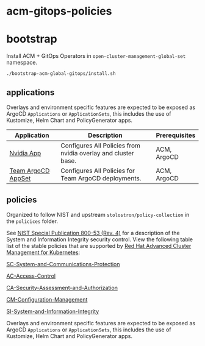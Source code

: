 # acm-gitops-policies

# bootstrap

Install ACM + GitOps Operators in `open-cluster-management-global-set` namespace.

```bash
./bootstrap-acm-global-gitops/install.sh
```

## applications

Overlays and environment specific features are expected to be exposed as ArgoCD `Applications` or `ApplicationSets`, this includes the use of Kustomize, Helm Chart and PolicyGenerator apps.

Application  | Description                                                                                                                                                                                                            | Prerequisites
------- |------------------------------------------------------------------------------------------------------------------------------------------------------------------------------------------------------------------------| -------------
[Nvidia App](./applications/nvidia-overlay-app.yaml) | Configures All Policies from nvidia overlay and cluster base. | ACM, ArgoCD
[Team ArgoCD AppSet](./applications/nvidia-overlay-app.yaml) | Configures All Policies for Team ArgoCD deployments. | ACM, ArgoCD

## policies

Organized to follow NIST and upstream `stolostron/policy-collection` in the `policices` folder.

See [NIST Special Publication 800-53 (Rev. 4)](https://nvd.nist.gov/800-53/Rev4/control/SI-1) for a description of the System and Information Integrity security control. View the following table list of the stable policies that are supported by [Red Hat Advanced Cluster Management for Kubernetes](https://access.redhat.com/documentation/en-us/red_hat_advanced_cluster_management_for_kubernetes/2.7/html-single/governance/index#kubernetes-configuration-policy-controller):

[SC-System-and-Communications-Protection](https://github.com/stolostron/policy-collection/tree/main/stable/SC-System-and-Communications-Protection)

[AC-Access-Control](https://github.com/stolostron/policy-collection/tree/main/stable/AC-Access-Control)

[CA-Security-Assessment-and-Authorization](https://github.com/stolostron/policy-collection/tree/main/stable/CA-Security-Assessment-and-Authorization)

[CM-Configuration-Management](https://github.com/stolostron/policy-collection/tree/main/stable/CM-Configuration-Management)

[SI-System-and-Information-Integrity](https://github.com/stolostron/policy-collection/tree/main/stable/SI-System-and-Information-Integrity)

Overlays and environment specific features are expected to be exposed as ArgoCD `Applications` or `ApplicationSets`, this includes the use of Kustomize, Helm Chart and PolicyGenerator apps.